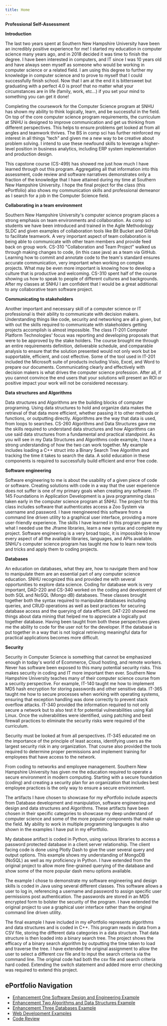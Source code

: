 ```yaml
---
title: Home
---
```


**Professional Self-Assessment**

**Introduction**

The last two years spent at Southern New Hampshire University have been an incredibly positive experience for me! I started my education in computer science many years ago, and in 2018 decided it was time to finish the degree. I have been interested in computers, and IT since I was 10 years old and have always seen myself as someone who would be working in computer science or a related field. I am using this degree to further my knowledge in computer science and to prove to myself that I could successfully finish school. Now that I am at the end it is bittersweet but graduating with a perfect 4.0 is proof that no matter what your circumstances are in life (family, work, etc...) if you set your mind to something you can get it done!

Completing the coursework for the Computer Science program at SNHU has shown my ability to think logically, learn, and be successful in the field. On top of the core computer science program requirements, the curriculum at SNHU is designed to improve communication and get us thinking from different perspectives. This helps to ensure problems get looked at from all angles and teamwork thrives. The BS in comp sci has further reinforced my interest in all things &quot;tech&quot; and given me a new way to be creative about problem solving. I intend to use these newfound skills to leverage a higher-level position in business analytics, including ERP system implementation and production design.

This capstone course (CS-499) has showed me just how much I have learned through out this program. Aggregating all that information into this assessment, code review and software narratives demonstrates only a fraction of the knowledge that I have attained during my time at Southern New Hampshire University. I hope the final project for the class (this ePortfolio) also shows my communication skills and professional demeanor as I search for a job in the Computer Science field.

**Collaborating in a team environment**

Southern New Hampshire University&#39;s computer science program places a strong emphasis on team environments and collaboration. As comp sci students we have been introduced and trained in the Agile Methodology SLDC and given examples of collaboration tools like Bit Bucket and GitHub to facilitate teamwork. A very important aspect of team collaboration is being able to communicate with other team members and provide feed back on group work. CS-310 &quot;Collaboration and Team Project&quot; walked us through making changes to code, (in this case java) as a team via GitHub. Learning how to commit and annotate code to the team&#39;s standard ensures accurate communication, very important when working on complex projects. What may be even more important is knowing how to develop a culture that is productive and welcoming. CS-310 spent half of the course showing us how to speak to people of different cultures and backgrounds. After my classes at SNHU I am confident that I would be a great additional to any collaborative team software project.

**Communicating to stakeholders**

Another important and necessary skill of a computer science or IT professional is their ability to communicate with decision makers. Understanding things like code, security and networking are all a given, but with out the skills required to communicate with stakeholders getting projects accomplish is almost impossible. The class IT-201 Computer Platform Technologies&#39; focus was reporting and developing proposals that were to be approved by the stake holders. The course brought me through an entire requirements definition, deliverable schedule, and comparable analysis to ensure that the solution presented would not only work but be supportable, efficient, and cost effective. Some of the tool used in IT-201 included the Microsoft suite of products including Visio, Excel, and Word to prepare our documents. Communicating clearly and effectively with decision makers is what drives the computer science profession. After all, if you cannot convince the end users that your solutions will present an ROI or positive impact your work will not be considered necessary.

**Data structures and Algorithms**

Data structures and Algorithms are the building blocks of computer programing. Using data structures to hold and organize data makes the retrieval of that data more efficient, whether passing it to other methods or functions, or outputting directly. Algorithms are the way that data is used, from loops to searches. CS-260 Algorithms and Data Structures gave me the skills required to understand data structures and how Algorithms can use said data structures from a fundamental and practical standpoint. As you will see in my Data Structures and Algorithms code example, I have a strong understanding of how the two can work together. My example includes loading a C++ struct into a Binary Search Tree Algorithm and tracking the time it takes to search the data. A solid education in these components is required to successfully build efficient and error free code.

**Software engineering**

Software engineering to me is about the usability of a given piece of code or software. Creating solutions with code in a way that the user experience does not suffer is one of my primary goals when creating any software. IT-145 Foundations in Application Development is a java programming class taken early in the computer science program at SNHU. The project for this class includes software that authenticates access a Zoo System via username and password. I have reengineered this software from a command line driven utility to a graphical user interface, providing a more user-friendly experience. The skills I have learned in this program gave me what I needed use the Jframe libraries, learn a new syntax and complete my project. Software engineering is a very broad topic, it is impossible to know every aspect of all the available libraries, languages, and APIs available. SNHU&#39;s computer science program has taught me how to learn new tools and tricks and apply them to coding projects.

**Databases**

An education on databases, what they are, how to navigate them and how to manipulate them are an essential part of any computer science education. SNHU recognized this and provided me with several opportunities to explore data science. Coding for database work is very important, DAD-220 and CS-340 worked on the coding and development of both SQL and NoSQL (Mongo dB) databases. These classes brought together both the syntax required to manipulate databases including queries, and CRUD operations as well as best practices for securing database access and the querying of data efficient. DAT-220 showed me things about data mining that helped me to appreciate a logically put together database. Having been taught from both these perspectives gives me the ability to code for the user not for the developer. If the database is put together in a way that is not logical retrieving meaningful data for practical applications becomes more difficult.

**Security**

Security in Computer Science is something that cannot be emphasized enough in today&#39;s world of Ecommerce, Cloud hosting, and remote workers. Never has software been exposed to this many potential security risks. This makes security in coding and IT more important then ever. Southern New Hampshire University teaches many of their computer science course from a security perspective. For example, IT-140 taught me how to implement MD5 hash encryption for storing passwords and other sensitive data. IT-365 taught me how to secure processes when working with operating systems, ensuring that exception handling was done correctly to prevent stack overflow attacks. IT-340 provided the information required to not only secure a network but to also test it for potential vulnerabilities using Kali Linux. Once the vulnerabilities were identified, using patching and best firewall practices to eliminate the security risks were required of the curriculum.

Security must be looked at from all perspectives. IT-345 educated me on the importance of the principle of least access, identifying users as the largest security risk in any organization. That course also provided the tools required to determine proper permissions and implement training for employees that have access to the network.

From coding to networks and employee management. Southern New Hampshire University has given me the education required to operate a secure environment in modern computing. Starting with a secure foundation (coding) and creating a security plan for an organization that includes best employee practices is the only way to ensure a secure environment.

The artifacts I have chosen to showcase for my ePortfolio include aspects from Database development and manipulation, software engineering and design and data structures and Algorithms. These artifacts have been chosen in their specific categories to showcase my deep understand of computer science and some of the more popular components that make up the field. My ability to work in multiple programming languages is also shown in the examples I have put in my ePortfolio.

My database artifact is coded in Python, using various libraries to access a password protected database in a client server relationship. The client facing code is done using Plotly Dash to give the user several query and output options. This example shows my understanding of MongoDB (NoSQL) as well as my proficiency in Python. I have extended from the original project to allow more fine-grained querying of the database and show some of the more popular dash menu options available.

The example I chose to demonstrate my software engineering and design skills is coded in Java using several different classes. This software allows a user to log in, referencing a username and password to assign specific user permissions post authentication. The passwords are stored in an MD5 encrypted form to bolster the security of the program. I have extended the original project to use a graphical user interface rather than the original command line driven utility.

The final example I have included in my ePortfolio represents algorithms and data structures and is coded in C++. This program reads in data from a CSV file, storing the different data categories in a data structure. That data structure is then loaded into a binary search tree. The project shows the efficacy of a binary search algorithm by outputting the time taken to load and traverse the tree. I have extended the original assignment to allow the user to select a different csv file and to input the search criteria via the command line. The original code had both the csv file and search criteria hard coded. Extending the switch statement and added more error checking was required to extend this project.


## ePortfolio Navigation
- [Enhancement One Software Design and Engineering Example](enhancement_1.md)
- [Enhancement Two Algorithms and Data Structures Example](enhancement_2.md)
- [Enhancement Three Databases Example](enhancement_3.md)
- [Web Development Examples](web_dev.md)
- [Code Review](code_review.md)

